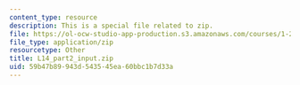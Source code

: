 ```yaml
---
content_type: resource
description: This is a special file related to zip.
file: https://ol-ocw-studio-app-production.s3.amazonaws.com/courses/1-264j-database-internet-and-systems-integration-technologies-fall-2013/59b47b89943d543545ea60bbc1b7d33a_L14_part2_input.zip
file_type: application/zip
resourcetype: Other
title: L14_part2_input.zip
uid: 59b47b89-943d-5435-45ea-60bbc1b7d33a
---
```

